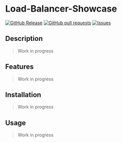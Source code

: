 # Load-Balancer-Showcase
[![GitHub Release](https://img.shields.io/github/release/zjayers/load-balancer-showcase.svg?style=flat)](https://github.com/zjayers/load-balancer-showcase/releases)
[![GitHub pull requests](https://img.shields.io/github/issues-pr/zjayers/load-balancer-showcase.svg?style=flat)](https://github.com/zjayers/load-balancer-showcase/pulls)
[![Issues](https://img.shields.io/github/issues-raw/zjayers/load-balancer-showcase.svg?maxAge=25000)](https://github.com/zjayers/load-balancer-showcase/issues)

## Description

> Work in progress

## Features

> Work in progress

## Installation

> Work in progress

## Usage

> Work in progress
